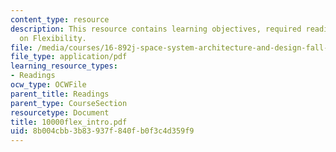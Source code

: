 ```yaml
---
content_type: resource
description: This resource contains learning objectives, required readings and Homework
  on Flexibility.
file: /media/courses/16-892j-space-system-architecture-and-design-fall-2004/8b004cbb3b83937f840fb0f3c4d359f9_10000flex_intro.pdf
file_type: application/pdf
learning_resource_types:
- Readings
ocw_type: OCWFile
parent_title: Readings
parent_type: CourseSection
resourcetype: Document
title: 10000flex_intro.pdf
uid: 8b004cbb-3b83-937f-840f-b0f3c4d359f9
---
```

